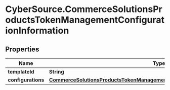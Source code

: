 # CyberSource.CommerceSolutionsProductsTokenManagementConfigurationInformation

## Properties
Name | Type | Description | Notes
------------ | ------------- | ------------- | -------------
**templateId** | **String** |  | [optional] 
**configurations** | [**CommerceSolutionsProductsTokenManagementConfigurationInformationConfigurations**](CommerceSolutionsProductsTokenManagementConfigurationInformationConfigurations.md) |  | [optional] 



